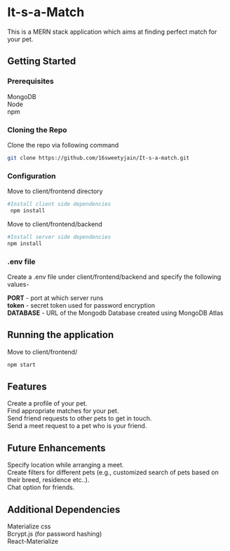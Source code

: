 # It-s-a-Match

This is a MERN stack application which aims at finding perfect match for your pet.

## Getting Started

### Prerequisites

MongoDB  
Node  
npm  

### Cloning the Repo

Clone the repo via following command

```bash
git clone https://github.com/16sweetyjain/It-s-a-match.git
```

### Configuration

Move to client/frontend directory

```bash
#Install client side dependencies
 npm install
 ```
Move to client/frontend/backend
```bash
#Install server side dependencies
npm install
```
### .env file

Create a .env file under client/frontend/backend and specify the following values-

<strong>PORT</strong> - port at which server runs  
<strong>token</strong> - secret token used for password encryption  
<strong>DATABASE</strong> - URL of the Mongodb Database created using MongoDB Atlas  

## Running the application

Move to client/frontend/
```bash
npm start
```

## Features

Create a profile of your pet.  
Find appropriate matches for your pet.  
Send friend requests to other pets to get in touch.  
Send a meet request to a pet who is your friend.  

## Future Enhancements

Specify location while arranging a meet.  
Create filters for different pets (e.g., customized search of pets based on their breed, residence etc..).  
Chat option for friends. 

## Additional Dependencies
Materialize css  
Bcrypt.js (for password hashing)  
React-Materialize  

